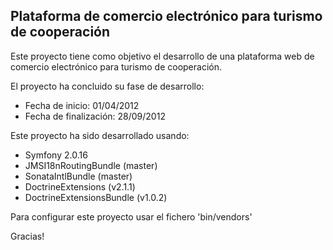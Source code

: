 Plataforma de comercio electrónico para turismo de cooperación
------------------------

Este proyecto tiene como objetivo el desarrollo de una plataforma web de
comercio electrónico para turismo de cooperación.

El proyecto ha concluido su fase de desarrollo:

* Fecha de inicio: 01/04/2012
* Fecha de finalización: 28/09/2012

Este proyecto ha sido desarrollado usando:

* Symfony 2.0.16
* JMSI18nRoutingBundle (master)
* SonataIntlBundle (master)
* DoctrineExtensions (v2.1.1)
* DoctrineExtensionsBundle (v1.0.2)

Para configurar este proyecto usar el fichero 'bin/vendors'

Gracias!

